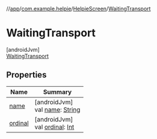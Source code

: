 //[app](../../../../index.md)/[com.example.helpie](../../index.md)/[HelpieScreen](../index.md)/[WaitingTransport](index.md)

# WaitingTransport

[androidJvm]\
[WaitingTransport](index.md)

## Properties

| Name | Summary |
|---|---|
| [name](../../../com.example.helpie.foregroundServices/-foreground-service/-actions/-s-t-o-p_-n-o-t-i-f-i-c-a-t-i-o-n/index.md#-372974862%2FProperties%2F-912451524) | [androidJvm]<br>val [name](../../../com.example.helpie.foregroundServices/-foreground-service/-actions/-s-t-o-p_-n-o-t-i-f-i-c-a-t-i-o-n/index.md#-372974862%2FProperties%2F-912451524): [String](https://kotlinlang.org/api/latest/jvm/stdlib/kotlin/-string/index.html) |
| [ordinal](../../../com.example.helpie.foregroundServices/-foreground-service/-actions/-s-t-o-p_-n-o-t-i-f-i-c-a-t-i-o-n/index.md#-739389684%2FProperties%2F-912451524) | [androidJvm]<br>val [ordinal](../../../com.example.helpie.foregroundServices/-foreground-service/-actions/-s-t-o-p_-n-o-t-i-f-i-c-a-t-i-o-n/index.md#-739389684%2FProperties%2F-912451524): [Int](https://kotlinlang.org/api/latest/jvm/stdlib/kotlin/-int/index.html) |
